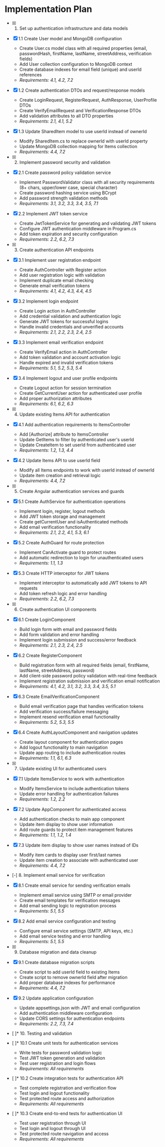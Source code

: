 # Implementation Plan

- [x] 1. Set up authentication infrastructure and data models





- [x] 1.1 Create User model and MongoDB configuration


  - Create User.cs model class with all required properties (email, passwordHash, firstName, lastName, streetAddress, verification fields)
  - Add User collection configuration to MongoDB context
  - Create database indexes for email field (unique) and userId references
  - _Requirements: 4.1, 4.2, 7.2_

- [x] 1.2 Create authentication DTOs and request/response models


  - Create LoginRequest, RegisterRequest, AuthResponse, UserProfile DTOs
  - Create VerifyEmailRequest and VerificationResponse DTOs
  - Add validation attributes to all DTO properties
  - _Requirements: 2.1, 4.1, 5.2_

- [x] 1.3 Update SharedItem model to use userId instead of ownerId


  - Modify SharedItem.cs to replace ownerId with userId property
  - Update MongoDB collection mapping for Items collection
  - _Requirements: 4.4, 7.2_

- [x] 2. Implement password security and validation





- [x] 2.1 Create password policy validation service


  - Implement PasswordValidator class with all security requirements (8+ chars, upper/lower case, special character)
  - Create password hashing service using BCrypt
  - Add password strength validation methods
  - _Requirements: 3.1, 3.2, 3.3, 3.4, 3.5, 7.1_

- [x] 2.2 Implement JWT token service


  - Create JwtTokenService for generating and validating JWT tokens
  - Configure JWT authentication middleware in Program.cs
  - Add token expiration and security configuration
  - _Requirements: 2.2, 6.2, 7.3_

- [x] 3. Create authentication API endpoints





- [x] 3.1 Implement user registration endpoint


  - Create AuthController with Register action
  - Add user registration logic with validation
  - Implement duplicate email checking
  - Generate email verification tokens
  - _Requirements: 4.1, 4.2, 4.3, 4.4, 4.5_

- [x] 3.2 Implement login endpoint


  - Create Login action in AuthController
  - Add credential validation and authentication logic
  - Generate JWT tokens for successful logins
  - Handle invalid credentials and unverified accounts
  - _Requirements: 2.1, 2.2, 2.3, 2.4, 2.5_

- [x] 3.3 Implement email verification endpoint


  - Create VerifyEmail action in AuthController
  - Add token validation and account activation logic
  - Handle expired and invalid verification tokens
  - _Requirements: 5.1, 5.2, 5.3, 5.4_

- [x] 3.4 Implement logout and user profile endpoints


  - Create Logout action for session termination
  - Create GetCurrentUser action for authenticated user profile
  - Add proper authorization attributes
  - _Requirements: 6.1, 6.2, 6.3_

- [x] 4. Update existing Items API for authentication





- [x] 4.1 Add authentication requirements to ItemsController


  - Add [Authorize] attribute to ItemsController
  - Update GetItems to filter by authenticated user's userId
  - Update CreateItem to set userId from authenticated user
  - _Requirements: 1.2, 1.3, 4.4_

- [x] 4.2 Update Items API to use userId field


  - Modify all Items endpoints to work with userId instead of ownerId
  - Update item creation and retrieval logic
  - _Requirements: 4.4, 7.2_

- [x] 5. Create Angular authentication services and guards





- [x] 5.1 Create AuthService for authentication operations


  - Implement login, register, logout methods
  - Add JWT token storage and management
  - Create getCurrentUser and isAuthenticated methods
  - Add email verification functionality
  - _Requirements: 2.1, 2.2, 4.1, 5.3, 6.1_

- [x] 5.2 Create AuthGuard for route protection


  - Implement CanActivate guard to protect routes
  - Add automatic redirection to login for unauthenticated users
  - _Requirements: 1.1, 1.3_

- [x] 5.3 Create HTTP interceptor for JWT tokens


  - Implement interceptor to automatically add JWT tokens to API requests
  - Add token refresh logic and error handling
  - _Requirements: 2.2, 6.2, 7.3_

- [x] 6. Create authentication UI components





- [x] 6.1 Create LoginComponent


  - Build login form with email and password fields
  - Add form validation and error handling
  - Implement login submission and success/error feedback
  - _Requirements: 2.1, 2.3, 2.4, 2.5_

- [x] 6.2 Create RegisterComponent


  - Build registration form with all required fields (email, firstName, lastName, streetAddress, password)
  - Add client-side password policy validation with real-time feedback
  - Implement registration submission and verification email notification
  - _Requirements: 4.1, 4.2, 3.1, 3.2, 3.3, 3.4, 3.5, 5.1_

- [x] 6.3 Create EmailVerificationComponent


  - Build email verification page that handles verification tokens
  - Add verification success/failure messaging
  - Implement resend verification email functionality
  - _Requirements: 5.2, 5.3, 5.5_

- [x] 6.4 Create AuthLayoutComponent and navigation updates


  - Create layout component for authentication pages
  - Add logout functionality to main navigation
  - Update app routing to include authentication routes
  - _Requirements: 1.1, 6.1, 6.3_

- [x] 7. Update existing UI for authenticated users





- [x] 7.1 Update ItemsService to work with authentication


  - Modify ItemsService to include authentication tokens
  - Update error handling for authentication failures
  - _Requirements: 1.2, 2.2_

- [x] 7.2 Update AppComponent for authenticated access


  - Add authentication checks to main app component
  - Update item display to show user information
  - Add route guards to protect item management features
  - _Requirements: 1.1, 1.2, 1.4_

- [x] 7.3 Update item display to show user names instead of IDs


  - Modify item cards to display user first/last names
  - Update item creation to associate with authenticated user
  - _Requirements: 4.4, 7.2_

- [-] 8. Implement email service for verification


- [x] 8.1 Create email service for sending verification emails



  - Implement email service using SMTP or email provider
  - Create email templates for verification messages
  - Add email sending logic to registration process
  - _Requirements: 5.1, 5.5_

- [x] 8.2 Add email service configuration and testing






  - Configure email service settings (SMTP, API keys, etc.)
  - Add email service testing and error handling
  - _Requirements: 5.1, 5.5_

- [x] 9. Database migration and data cleanup





- [x] 9.1 Create database migration scripts


  - Create script to add userId field to existing Items
  - Create script to remove ownerId field after migration
  - Add proper database indexes for performance
  - _Requirements: 4.4, 7.2_

- [x] 9.2 Update application configuration


  - Update appsettings.json with JWT and email configuration
  - Add authentication middleware configuration
  - Update CORS settings for authentication endpoints
  - _Requirements: 2.2, 7.3, 7.4_

- [ ]* 10. Testing and validation
- [ ]* 10.1 Create unit tests for authentication services
  - Write tests for password validation logic
  - Test JWT token generation and validation
  - Test user registration and login flows
  - _Requirements: All requirements_

- [ ]* 10.2 Create integration tests for authentication API
  - Test complete registration and verification flow
  - Test login and logout functionality
  - Test protected route access and authorization
  - _Requirements: All requirements_

- [ ]* 10.3 Create end-to-end tests for authentication UI
  - Test user registration through UI
  - Test login and logout through UI
  - Test protected route navigation and access
  - _Requirements: All requirements_
